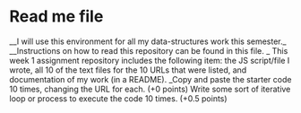 <h1> Read me file </h1>
__I will use this environment for all my data-structures work this semester._
__Instructions on how to read this repository can be found in this file.
_
This week 1 assignment repository includes the following item: the JS script/file I wrote, all 10 of the text files for the 10 URLs that were listed, and documentation of my work (in a README).
_Copy and paste the starter code 10 times, changing the URL for each. (+0 points)
Write some sort of iterative loop or process to execute the code 10 times. (+0.5 points)
